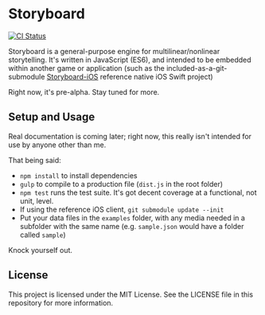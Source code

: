 # Storyboard

[![CI Status](http://img.shields.io/travis/lazerwalker/storyboard.svg?style=flat)](https://travis-ci.org/lazerwalker/storyboard)

Storyboard is a general-purpose engine for multilinear/nonlinear storytelling. It's written in JavaScript (ES6), and intended to be embedded within another game or application (such as the included-as-a-git-submodule [Storyboard-iOS](https://github.com/lazerwalker/storyboard-iOS.git) reference native iOS Swift project)

Right now, it's pre-alpha. Stay tuned for more.


## Setup and Usage

Real documentation is coming later; right now, this really isn't intended for use by anyone other than me.

That being said:

* `npm install` to install dependencies
* `gulp` to compile to a production file (`dist.js` in the root folder)
* `npm test` runs the test suite. It's got decent coverage at a functional, not unit, level.
* If using the reference iOS client, `git submodule update --init`
* Put your data files in the `examples` folder, with any media needed in a subfolder with the same name (e.g. `sample.json` would have a folder called `sample`)

Knock yourself out.


## License

This project is licensed under the MIT License. See the LICENSE file in this repository for more information.